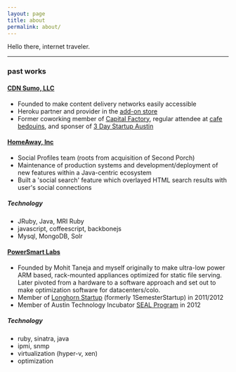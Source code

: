 ```yaml
---
layout: page
title: about
permalink: about/
---
```


Hello there, internet traveler.

---

### past works

#### [CDN Sumo, LLC](http://www.crunchbase.com/organization/cdn-sumo)
- Founded to make content delivery networks easily accessible
- Heroku partner and provider in the [add-on store](https://addons.heroku.com/)
- Former coworking member of [Capital Factory](http://capitalfactory.com/), regular attendee at [cafe bedouins](http://www.cafebedouins.com/), and sponser of [3 Day Startup Austin](http://3daystartup.org/)


#### [HomeAway, Inc](http://www.homeaway.com/)
- Social Profiles team (roots from acquisition of Second Porch)
- Maintenance of production systems and development/deployment of new features within a Java-centric ecosystem
- Built a 'social search' feature which overlayed HTML search results with user's social connections

##### Technology
- JRuby, Java, MRI Ruby
- javascript, coffeescript, backbonejs
- Mysql, MongoDB, Solr


#### [PowerSmart Labs](https://github.com/powersmartlabs)
- Founded by Mohit Taneja and myself originally to make ultra-low power ARM based, 
rack-mounted appliances optimized for static file serving. Later pivoted from a 
hardware to a software approach and set out to make optimization software for datacenters/colo.
- Member of [Longhorn Startup](http://longhornstartup.com/portfolio-2/portfolio-spring-2012/) (formerly 1SemesterStartup) in 2011/2012
- Member of Austin Technology Incubator [SEAL Program](http://ati.utexas.edu/seal/) in 2012

##### Technology
- ruby, sinatra, java
- ipmi, snmp
- virtualization (hyper-v, xen)
- optimization



